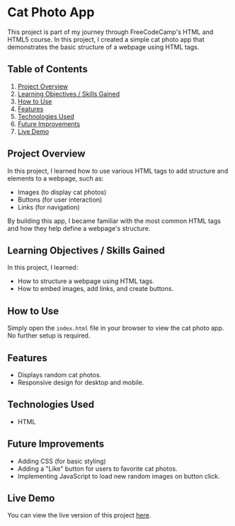 # Cat Photo App

This project is part of my journey through FreeCodeCamp's HTML and HTML5 course. In this project, I created a simple cat photo app that demonstrates the basic structure of a webpage using HTML tags.

## Table of Contents
1. [Project Overview](#project-overview)
2. [Learning Objectives / Skills Gained](#learning-objectives-skills-gained)
3. [How to Use](#how-to-use)
4. [Features](#features)
5. [Technologies Used](#technologies-used)
6. [Future Improvements](#future-improvements)
7. [Live Demo](#live-demo)

## Project Overview
In this project, I learned how to use various HTML tags to add structure and elements to a webpage, such as:

- Images (to display cat photos)
- Buttons (for user interaction)
- Links (for navigation)

By building this app, I became familiar with the most common HTML tags and how they help define a webpage's structure.

## Learning Objectives / Skills Gained
In this project, I learned:
- How to structure a webpage using HTML tags.
- How to embed images, add links, and create buttons.

## How to Use
Simply open the `index.html` file in your browser to view the cat photo app. No further setup is required.

## Features
- Displays random cat photos.
- Responsive design for desktop and mobile.

## Technologies Used
- HTML

## Future Improvements
- Adding CSS (for basic styling)
- Adding a "Like" button for users to favorite cat photos.
- Implementing JavaScript to load new random images on button click.

## Live Demo
You can view the live version of this project [here](https://jesterreyperez.github.io/cat-photo-app/).